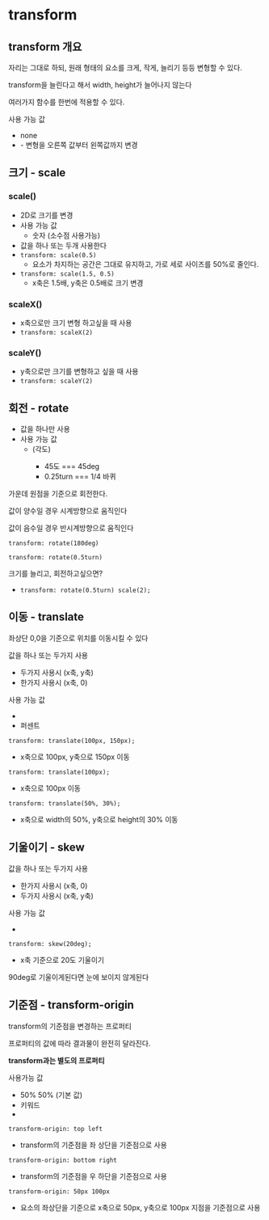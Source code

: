 # transform

## transform 개요

자리는 그대로 하되, 원래 형태의 요소를 크게, 작게, 늘리기 등등 변형할 수 있다.

transform을 늘린다고 해서 width, height가 늘어나지 않는다

여러가지 함수를 한번에 적용할 수 있다.

사용 가능 값

- none
- <transform-function>
    - 변형을 오른쪽 값부터 왼쪽값까지 변경

## 크기 - scale

### scale()

- 2D로 크기를 변경
- 사용 가능 값
    - 숫자 (소수점 사용가능)
- 값을 하나 또는 두개 사용한다
- `transform: scale(0.5)`
    - 요소가 차지하는 공간은 그대로 유지하고, 가로 세로 사이즈를 50%로 줄인다.
- `transform: scale(1.5, 0.5)`
    - x축은 1.5배, y축은 0.5배로 크기 변경

### scaleX()

- x축으로만 크기 변형 하고싶을 때 사용
- `transform: scaleX(2)`

### scaleY()

- y축으로만 크기를 변형하고 싶을 때 사용
- `transform: scaleY(2)`

## 회전 - rotate

- 값을 하나만 사용
- 사용 가능 값
    - <angle> (각도)
        - 45도 === 45deg
        - 0.25turn === 1/4 바퀴

가운데 원점을 기준으로 회전한다.

값이 양수일 경우 시계방향으로 움직인다

값이 음수일 경우 반시계방향으로 움직인다

`transform: rotate(180deg)`

`transform: rotate(0.5turn)`

크기를 늘리고, 회전하고싶으면?

- `transform: rotate(0.5turn) scale(2);`

## 이동 - translate

좌상단 0,0을 기준으로 위치를 이동시킬 수 있다

값을 하나 또는 두가지 사용

- 두가지 사용시 (x축, y축)
- 한가지 사용시 (x축, 0)

사용 가능 값

- <length>
- 퍼센트

`transform: translate(100px, 150px);`

- x축으로 100px, y축으로 150px 이동

`transform: translate(100px);`

- x축으로 100px 이동

`transform: translate(50%, 30%);`

- x축으로 width의 50%, y축으로 height의 30% 이동

## 기울이기 - skew

값을 하나 또는 두가지 사용

- 한가지 사용시 (x축, 0)
- 두가지 사용시 (x축, y축)

사용 가능 값

- <angle>

`transform: skew(20deg);`

- x축 기준으로 20도 기울이기

90deg로 기울이게된다면 눈에 보이지 않게된다

## 기준점 - transform-origin

transform의 기준점을 변경하는 프로퍼티

프로퍼티의 값에 따라 결과물이 완전히 달라진다.

**transform과는 별도의 프로퍼티**

사용가능 값

- 50% 50% (기본 값)
- 키워드
- <length>

`transform-origin: top left`

- transform의 기준점을 좌 상단을 기준점으로 사용

`transform-origin: bottom right`

- transform의 기준점을 우 하단을 기준점으로 사용

`transform-origin: 50px 100px`

- 요소의 좌상단을 기준으로 x축으로 50px, y축으로 100px 지점을 기준점으로 사용